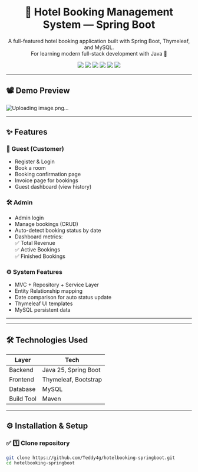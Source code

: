 <h1 align="center">🏨 Hotel Booking Management System — Spring Boot</h1>

<p align="center">
A full-featured hotel booking application built with Spring Boot, Thymeleaf, and MySQL.
<br>
For learning modern full-stack development with Java 🚀
</p>

<p align="center">
<img src="https://img.shields.io/badge/Java-25-blue">
<img src="https://img.shields.io/badge/Spring%20Boot-3.x-brightgreen">
<img src="https://img.shields.io/badge/Thymeleaf-Templating-green">
<img src="https://img.shields.io/badge/MySQL-Database-orange">
<img src="https://img.shields.io/badge/Maven-Build%20Tool-yellow">
<img src="https://img.shields.io/badge/Status-Active-success">
</p>

---

## 📽️ Demo Preview
![Uploading image.png…]()

---

## ✨ Features

### 👤 Guest (Customer)
- Register & Login
- Book a room
- Booking confirmation page
- Invoice page for bookings
- Guest dashboard (view history)

### 🛠 Admin
- Admin login
- Manage bookings (CRUD)
- Auto-detect booking status by date
- Dashboard metrics:  
  ✅ Total Revenue  
  ✅ Active Bookings  
  ✅ Finished Bookings  

### ⚙️ System Features
- MVC + Repository + Service Layer
- Entity Relationship mapping
- Date comparison for auto status update
- Thymeleaf UI templates
- MySQL persistent data

---


---

## 🛠 Technologies Used

| Layer | Tech |
|------|------|
| Backend | Java 25, Spring Boot |
| Frontend | Thymeleaf, Bootstrap |
| Database | MySQL |
| Build Tool | Maven |

---

## ⚙️ Installation & Setup

### ✅ 1️⃣ Clone repository
```bash
git clone https://github.com/Teddy4g/hotelbooking-springboot.git
cd hotelbooking-springboot

